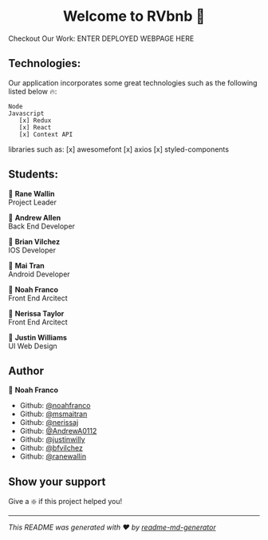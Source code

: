<h1 align="center">Welcome to RVbnb 👋</h1>

Checkout Our Work: ENTER DEPLOYED WEBPAGE HERE

## Technologies:

Our application incorporates some great technologies such as the following listed below 🔥:

    Node
    Javascript
       [x] Redux
       [x] React
       [x] Context API

libraries such as:
[x] awesomefont
[x] axios
[x] styled-components

## Students:

:princess: **Rane Wallin**<br/>
Project Leader

:prince: **Andrew Allen** <br/>
Back End Developer

:prince: **Brian Vilchez** <br/>
IOS Developer

:princess: **Mai Tran** <br/>
Android Developer

:prince: **Noah Franco** <br/>
Front End Arcitect <br/>

:princess: **Nerissa Taylor** <br/>
Front End Arcitect <br/>

:prince: **Justin Williams** <br/>
UI Web Design <br/>


## Author

:prince: **Noah Franco**

- Github: [@noahfranco](https://github.com/noahfranco)
- Github: [@msmaitran](https://github.com/msmaitran)
- Github: [@nerissaj](https://github.com/nerissaj)
- Github: [@AndrewA0112](https://github.com/AndrewA0112)
- Github: [@justinwilly](https://github.com/justinwilly)
- Github: [@bfvilchez](https://github.com/bfvilchez)
- Github: [@ranewallin](https://github.com/ranewallin)

## Show your support

Give a :sparkle: if this project helped you!

---

_This README was generated with ❤️ by [readme-md-generator](https://github.com/kefranabg/readme-md-generator)_
